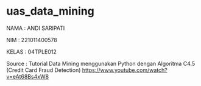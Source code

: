 # uas_data_mining
NAMA : ANDI SARIPATI

NIM : 221011400578

KELAS : 04TPLE012



Source :
Tutorial Data Mining menggunakan Python dengan Algoritma C4.5 (Credit Card Fraud Detection)
https://www.youtube.com/watch?v=eAt68Bs4xW8
